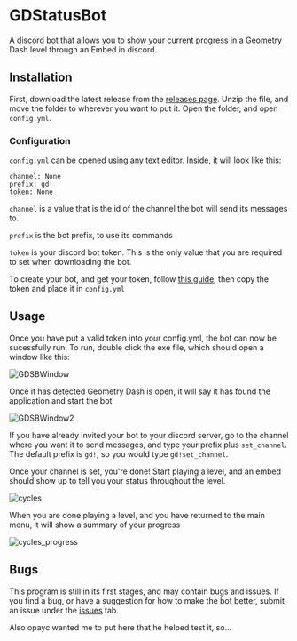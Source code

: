 # GDStatusBot
A discord bot that allows you to show your current progress in a Geometry Dash level through an Embed in discord.

## Installation

First, download the latest release from the [releases page](https://github.com/AM2i9/gdstatusbot/releases). Unzip the file, and move the folder to wherever you want to put it. Open the folder, and open `config.yml`.

### Configuration
`config.yml` can be opened using any text editor. Inside, it will look like this:

```
channel: None
prefix: gd!
token: None
```

`channel` is a value that is the id of the channel the bot will send its messages to.

`prefix` is the bot prefix, to use its commands

`token` is your discord bot token. This is the only value that you are required to set when downloading the bot.

To create your bot, and get your token, follow [this guide](https://github.com/reactiflux/discord-irc/wiki/Creating-a-discord-bot-&-getting-a-token), then copy the token and place it in `config.yml`

## Usage

Once you have put a valid token into your config.yml, the bot can now be sucessfully run. To run, double click the exe file, which should open a window like this:

![GDSBWindow](https://cdn.discordapp.com/attachments/675532248493326359/786320078110851132/unknown.png)

Once it has detected Geometry Dash is open, it will say it has found the application and start the bot

![GDSBWindow2](https://cdn.discordapp.com/attachments/675532248493326359/786319975777304636/unknown.png)

If you have already invited your bot to your discord server, go to the channel where you want it to send messages, and type your prefix plus `set_channel`. The default prefix is `gd!`, so you would type `gd!set_channel`.

Once your channel is set, you're done! Start playing a level, and an embed should show up to tell you your status throughout the level.

![cycles](https://cdn.discordapp.com/attachments/675532248493326359/786321268101611539/unknown.png)

When you are done playing a level, and you have returned to the main menu, it will show a summary of your progress

![cycles_progress](https://cdn.discordapp.com/attachments/675532248493326359/786321335596482610/unknown.png)


## Bugs
This program is still in its first stages, and may contain bugs and issues. If you find a bug, or have a suggestion for how to make the bot better, submit an issue under the [issues](https://github.com/AM2i9/gdstatusbot/issues) tab.

Also opayc wanted me to put here that he helped test it, so...
